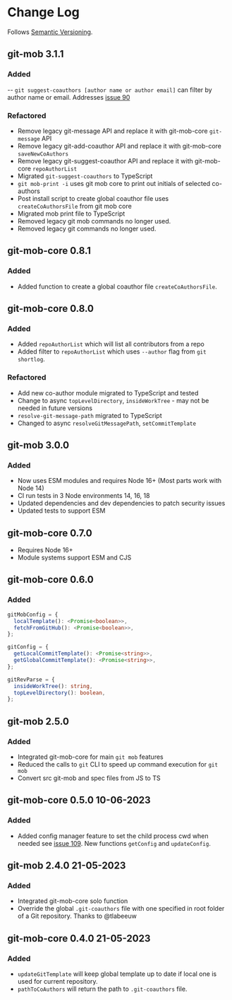 # Change Log

Follows [Semantic Versioning](https://semver.org/).

## git-mob 3.1.1

### Added

-- `git suggest-coauthors [author name or author email]` can filter by author name or email. Addresses [issue 90](https://github.com/rkotze/git-mob/issues/90)

### Refactored

- Remove legacy git-message API and replace it with git-mob-core `git-message` API
- Remove legacy git-add-coauthor API and replace it with git-mob-core `saveNewCoAuthors`
- Remove legacy git-suggest-coauthor API and replace it with git-mob-core `repoAuthorList`
- Migrated `git-suggest-coauthors` to TypeScript
- `git mob-print -i` uses git mob core to print out initials of selected co-authors
- Post install script to create global coauthor file uses `createCoAuthorsFile` from git mob core
- Migrated mob print file to TypeScript
- Removed legacy git mob commands no longer used.
- Removed legacy git commands no longer used.

## git-mob-core 0.8.1

### Added

- Added function to create a global coauthor file `createCoAuthorsFile`.

## git-mob-core 0.8.0

### Added

- Added `repoAuthorList` which will list all contributors from a repo
- Added filter to `repoAuthorList` which uses `--author` flag from `git shortlog`.

### Refactored

- Add new co-author module migrated to TypeScript and tested
- Change to async `topLevelDirectory`, `insideWorkTree` - may not be needed in future versions
- `resolve-git-message-path` migrated to TypeScript
- Changed to async `resolveGitMessagePath`, `setCommitTemplate`

## git-mob 3.0.0

### Added

- Now uses ESM modules and requires Node 16+ (Most parts work with Node 14)
- CI run tests in 3 Node environments 14, 16, 18
- Updated dependencies and dev dependencies to patch security issues
- Updated tests to support ESM

## git-mob-core 0.7.0

- Requires Node 16+
- Module systems support ESM and CJS

## git-mob-core 0.6.0

### Added

```ts
gitMobConfig = {
  localTemplate(): <Promise<boolean>>,
  fetchFromGitHub(): <Promise<boolean>>,
};

gitConfig = {
  getLocalCommitTemplate(): <Promise<string>>,
  getGlobalCommitTemplate(): <Promise<string>>,
};

gitRevParse = {
  insideWorkTree(): string,
  topLevelDirectory(): boolean,
};
```

## git-mob 2.5.0

### Added

- Integrated git-mob-core for main `git mob` features
- Reduced the calls to `git` CLI to speed up command execution for `git mob`
- Convert src git-mob and spec files from JS to TS

## git-mob-core 0.5.0 10-06-2023

### Added

- Added config manager feature to set the child process cwd when needed see [issue 109](https://github.com/rkotze/git-mob/issues/109). New functions `getConfig` and `updateConfig`.

## git-mob 2.4.0 21-05-2023

### Added

- Integrated git-mob-core solo function
- Override the global `.git-coauthors` file with one specified in root folder of a Git repository. Thanks to @tlabeeuw

## git-mob-core 0.4.0 21-05-2023

### Added

- `updateGitTemplate` will keep global template up to date if local one is used for current repository.
- `pathToCoAuthors` will return the path to `.git-coauthors` file.
